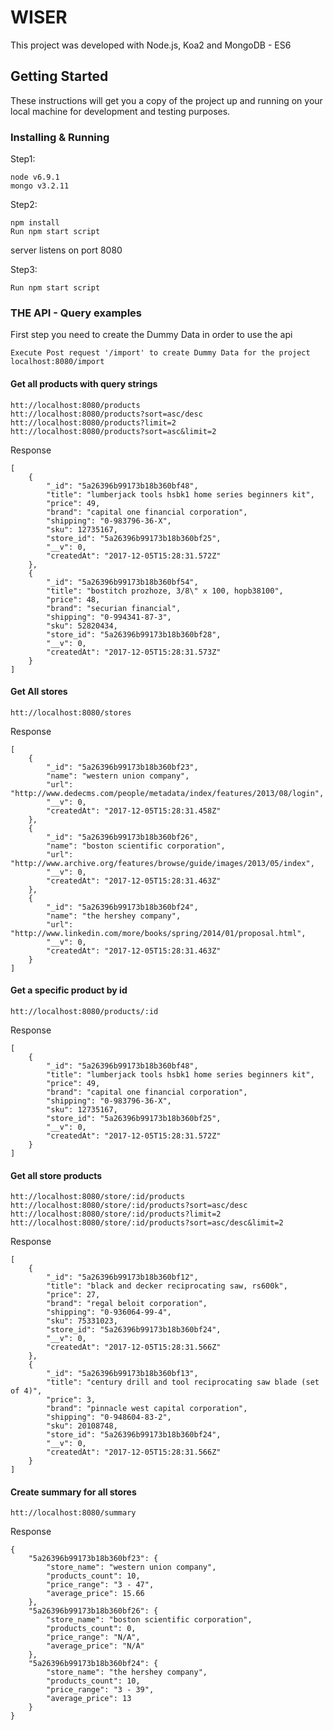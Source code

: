 # WISER

This project was developed with Node.js, Koa2 and MongoDB - ES6

## Getting Started

These instructions will get you a copy of the project up and running on your local machine for development and testing purposes. 

### Installing & Running

Step1: 
```
node v6.9.1
mongo v3.2.11
```
Step2:
```
npm install 
Run npm start script
```
server listens on port 8080

Step3:
```
Run npm start script
```

### THE API - Query examples
First step you need to create the Dummy Data in order to use the api
```
Execute Post request '/import' to create Dummy Data for the project
localhost:8080/import
```
#### Get all products with query strings
```
htt://localhost:8080/products
htt://localhost:8080/products?sort=asc/desc
htt://localhost:8080/products?limit=2
htt://localhost:8080/products?sort=asc&limit=2
```
Response
```
[
    {
        "_id": "5a26396b99173b18b360bf48",
        "title": "lumberjack tools hsbk1 home series beginners kit",
        "price": 49,
        "brand": "capital one financial corporation",
        "shipping": "0-983796-36-X",
        "sku": 12735167,
        "store_id": "5a26396b99173b18b360bf25",
        "__v": 0,
        "createdAt": "2017-12-05T15:28:31.572Z"
    },
    {
        "_id": "5a26396b99173b18b360bf54",
        "title": "bostitch prozhoze, 3/8\" x 100, hopb38100",
        "price": 48,
        "brand": "securian financial",
        "shipping": "0-994341-87-3",
        "sku": 52820434,
        "store_id": "5a26396b99173b18b360bf28",
        "__v": 0,
        "createdAt": "2017-12-05T15:28:31.573Z"
    }
]
```
#### Get All stores
```
htt://localhost:8080/stores
```
Response
```
[
    {
        "_id": "5a26396b99173b18b360bf23",
        "name": "western union company",
        "url": "http://www.dedecms.com/people/metadata/index/features/2013/08/login",
        "__v": 0,
        "createdAt": "2017-12-05T15:28:31.458Z"
    },
    {
        "_id": "5a26396b99173b18b360bf26",
        "name": "boston scientific corporation",
        "url": "http://www.archive.org/features/browse/guide/images/2013/05/index",
        "__v": 0,
        "createdAt": "2017-12-05T15:28:31.463Z"
    },
    {
        "_id": "5a26396b99173b18b360bf24",
        "name": "the hershey company",
        "url": "http://www.linkedin.com/more/books/spring/2014/01/proposal.html",
        "__v": 0,
        "createdAt": "2017-12-05T15:28:31.463Z"
    }
]
```
#### Get a specific product by id
```
htt://localhost:8080/products/:id
```
Response
```
[
    {
        "_id": "5a26396b99173b18b360bf48",
        "title": "lumberjack tools hsbk1 home series beginners kit",
        "price": 49,
        "brand": "capital one financial corporation",
        "shipping": "0-983796-36-X",
        "sku": 12735167,
        "store_id": "5a26396b99173b18b360bf25",
        "__v": 0,
        "createdAt": "2017-12-05T15:28:31.572Z"
    }
]
```
#### Get all store products
```
htt://localhost:8080/store/:id/products
htt://localhost:8080/store/:id/products?sort=asc/desc
htt://localhost:8080/store/:id/products?limit=2
htt://localhost:8080/store/:id/products?sort=asc/desc&limit=2
```

Response
```
[
    {
        "_id": "5a26396b99173b18b360bf12",
        "title": "black and decker reciprocating saw, rs600k",
        "price": 27,
        "brand": "regal beloit corporation",
        "shipping": "0-936064-99-4",
        "sku": 75331023,
        "store_id": "5a26396b99173b18b360bf24",
        "__v": 0,
        "createdAt": "2017-12-05T15:28:31.566Z"
    },
    {
        "_id": "5a26396b99173b18b360bf13",
        "title": "century drill and tool reciprocating saw blade (set of 4)",
        "price": 3,
        "brand": "pinnacle west capital corporation",
        "shipping": "0-948604-83-2",
        "sku": 20108748,
        "store_id": "5a26396b99173b18b360bf24",
        "__v": 0,
        "createdAt": "2017-12-05T15:28:31.566Z"
    }
]
````
#### Create summary for all stores
```
htt://localhost:8080/summary
```
Response
```
{
    "5a26396b99173b18b360bf23": {
        "store_name": "western union company",
        "products_count": 10,
        "price_range": "3 - 47",
        "average_price": 15.66
    },
    "5a26396b99173b18b360bf26": {
        "store_name": "boston scientific corporation",
        "products_count": 0,
        "price_range": "N/A",
        "average_price": "N/A"
    },
    "5a26396b99173b18b360bf24": {
        "store_name": "the hershey company",
        "products_count": 10,
        "price_range": "3 - 39",
        "average_price": 13
    }
}
```
